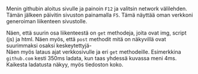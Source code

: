 Menin githubin aloitus sivulle ja painoin `F12` ja valitsin network välilehden.  
Tämän jälkeen päivitin sivuston painamalla `F5`. 
Tämä näyttää oman verkkoni generoiman liikenteen sivustolle.
  
Näen, että suurin osa liikenteestä on `get` methodeja, joita ovat img, script (js) ja html.
Näen myös, että `post` methodit mitä on näkyvillä ovat suurimmaksi osaksi keskeytettyjä-  
Näen myös lataus ajat verkkosivulle ja eri `get` methodeille. Esimerkkina `github.com` kesti 350ms ladata, kun taas yhdessä kuvassa meni 4ms.  
Kaikesta ladatusta näkyy, myös tiedoston koko.

